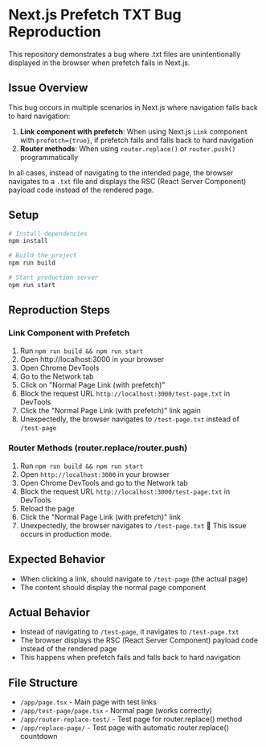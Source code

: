 # Next.js Prefetch TXT Bug Reproduction

This repository demonstrates a bug where .txt files are unintentionally displayed in the browser when prefetch fails in Next.js.

## Issue Overview

This bug occurs in multiple scenarios in Next.js where navigation falls back to hard navigation:

1. **Link component with prefetch**: When using Next.js `Link` component with `prefetch={true}`, if prefetch fails and falls back to hard navigation
2. **Router methods**: When using `router.replace()` or `router.push()` programmatically

In all cases, instead of navigating to the intended page, the browser navigates to a `.txt` file and displays the RSC (React Server Component) payload code instead of the rendered page.


## Setup

```bash
# Install dependencies
npm install

# Build the project
npm run build

# Start production server
npm run start
```

## Reproduction Steps

### Link Component with Prefetch

1. Run `npm run build && npm run start`
2. Open http://localhost:3000 in your browser
3. Open Chrome DevTools
4. Go to the Network tab
5. Click on "Normal Page Link (with prefetch)"
6. Block the request URL `http://localhost:3000/test-page.txt` in DevTools
7. Click the "Normal Page Link (with prefetch)" link again
8. Unexpectedly, the browser navigates to `/test-page.txt` instead of `/test-page`

### Router Methods (router.replace/router.push)

1. Run `npm run build && npm run start` 
2. Open `http://localhost:3000` in your browser
3. Open Chrome DevTools and go to the Network tab
4. Block the request URL `http://localhost:3000/test-page.txt` in DevTools
5. Reload the page
6. Click the "Normal Page Link (with prefetch)" link
7. Unexpectedly, the browser navigates to `/test-page.txt`
:memo: This issue occurs in production mode.

## Expected Behavior

- When clicking a link, should navigate to `/test-page` (the actual page)
- The content should display the normal page component

## Actual Behavior

- Instead of navigating to `/test-page`, it navigates to `/test-page.txt`
- The browser displays the RSC (React Server Component) payload code instead of the rendered page
- This happens when prefetch fails and falls back to hard navigation


## File Structure

- `/app/page.tsx` - Main page with test links
- `/app/test-page/page.tsx` - Normal page (works correctly)
- `/app/router-replace-test/` - Test page for router.replace() method
- `/app/replace-page/` - Test page with automatic router.replace() countdown
